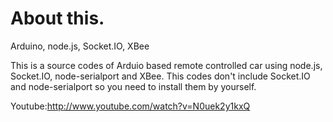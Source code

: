 About this.
==================

Arduino, node.js, Socket.IO, XBee


This is a source codes of Arduio based remote controlled car using node.js, Socket.IO, node-serialport and XBee. 
This codes don't include Socket.IO and node-serialport so you need to install them by yourself. 

Youtube:http://www.youtube.com/watch?v=N0uek2y1kxQ
